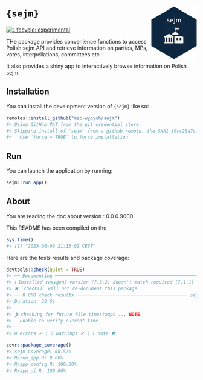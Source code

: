 
<!-- README.md is generated from README.Rmd. Please edit that file -->

# `{sejm}` <img src="man/figures/logo.png" align="right" width="120" >

<!-- badges: start -->

[![Lifecycle:
experimental](https://img.shields.io/badge/lifecycle-experimental-orange.svg)](https://lifecycle.r-lib.org/articles/stages.html#experimental)
<!-- badges: end -->

THe package provides convenience functions to access Polish sejm API and
retrieve information on parties, MPs, votes, interpellations, committees
etc.

It also provides a shiny app to interactively browse information on
Polish sejm.

## Installation

You can install the development version of `{sejm}` like so:

``` r
remotes::install_github("mic-wypych/sejm")
#> Using GitHub PAT from the git credential store.
#> Skipping install of 'sejm' from a github remote, the SHA1 (0cc26a7c) has not changed since last install.
#>   Use `force = TRUE` to force installation
```

## Run

You can launch the application by running:

``` r
sejm::run_app()
```

## About

You are reading the doc about version : 0.0.0.9000

This README has been compiled on the

``` r
Sys.time()
#> [1] "2025-06-09 21:13:02 CEST"
```

Here are the tests results and package coverage:

``` r
devtools::check(quiet = TRUE)
#> ══ Documenting ══════════════════════════════════════════════════════════════════════
#> ℹ Installed roxygen2 version (7.3.2) doesn't match required (7.1.1)
#> ✖ `check()` will not re-document this package
#> ── R CMD check results ───────────────────────────────────────── sejm 0.0.0.9000 ────
#> Duration: 33.5s
#> 
#> ❯ checking for future file timestamps ... NOTE
#>   unable to verify current time
#> 
#> 0 errors ✔ | 0 warnings ✔ | 1 note ✖
```

``` r
covr::package_coverage()
#> sejm Coverage: 68.57%
#> R/run_app.R: 0.00%
#> R/app_config.R: 100.00%
#> R/app_ui.R: 100.00%
```

